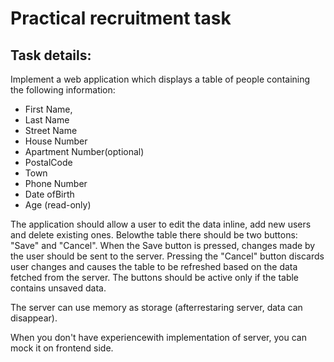 # Practical recruitment task

## Task details:

Implement a web application which displays a table of people containing the following information:

- First Name,
- Last Name
- Street Name
- House Number
- Apartment Number(optional)
- PostalCode
- Town
- Phone Number
- Date ofBirth
- Age (read-only)

The application should allow a user to edit the data inline, add new users and delete existing ones.
Belowthe table there should be two buttons: "Save" and "Cancel". When the Save button is pressed,
changes made by the user should be sent to the server. Pressing the "Cancel" button discards user
changes and causes the table to be refreshed based on the data fetched from the server. The
buttons should be active only if the table contains unsaved data.

The server can use memory as storage (afterrestaring server, data can disappear).

When you don't have experiencewith implementation of server, you can mock it on frontend side.
